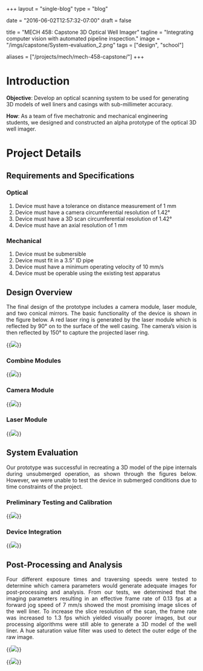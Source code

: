 +++
layout =    "single-blog"
type =      "blog"

date = "2016-06-02T12:57:32-07:00"
draft =     false

title = "MECH 458: Capstone 3D Optical Well Imager"
tagline = "Integrating computer vision with automated pipeline inspection."
image =     "/imgs/capstone/System-evaluation_2.png"
tags =      ["design", "school"]

aliases =   ["/projects/mech/mech-458-capstone/"]
+++

# Introduction

__Objective__: Develop an optical scanning system to be used for generating 3D models of well liners and casings with sub-millimeter accuracy.</p>

__How__: As a team of five mechatronic and mechanical engineering students, we designed and constructed an alpha prototype of the optical 3D well imager.</span></p>

# Project Details
##  Requirements and Specifications
### Optical

<ol>
 	<li>Device must have a tolerance on distance measurement of 1 mm</li>
 	<li>Device must have a camera circumferential resolution of 1.42°</li>
 	<li>Device must have a 3D scan circumferential resolution of 1.42°</li>
 	<li>Device must have an axial resolution of 1 mm</li>
</ol>

### Mechanical
<ol>
 	<li>Device must be submersible</li>
 	<li>Device must fit in a 3.5” ID pipe</li>
 	<li>Device must have a minimum operating velocity of 10 mm/s</li>
 	<li>Device must be operable using the existing test apparatus</li>
</ol>

## Design Overview

<p style="text-align: justify;">The final design of the prototype includes a camera module, laser module, and two conical mirrors. The basic functionality of the device is shown in the figure below. A red laser ring is generated by the laser module which is reflected by 90° on to the surface of the well casing. The camera’s vision is then reflected by 150° to capture the projected laser ring.</p>

{{<img caption="Simplified diagram of scanning functionality."
src="/imgs/capstone/System-overview.png" >}}

### Combine Modules

{{<img caption="Overview of the optical imaging device."
src="/imgs/capstone/Annotated-Combined-Modules_2-1.png" >}}

### Camera Module

{{<img caption="Diagram of the camera module."
src="/imgs/capstone/Camera-Module.png" >}}

### Laser Module

{{<img caption="Diagram of the laser module."
src="/imgs/capstone/Laser-Module.png" >}}

## System Evaluation

<p style="text-align: justify;">Our prototype was successful in recreating a 3D model of the pipe internals during unsubmerged operation, as shown through the figures below. However, we were unable to test the device in submerged conditions due to time constraints of the project.</p>

### Preliminary Testing and Calibration

{{<img caption="Setup of the calibration grid with a green laser ring (left); Captured image (right)"
src="/imgs/capstone/System-evaluation_5.png" >}}

### Device Integration

{{<img caption="Our device installed with the DarkVision lab equipment (left); Close up of the laser ring inside the well liner (right)." src="/imgs/capstone/System-evaluation_2.png" >}}

## Post-Processing and Analysis

<p style="text-align: justify;">Four different exposure times and traversing speeds were tested to determine which camera parameters would generate adequate images for post-processing and analysis. From our tests, we determined that the imaging parameters resulting in an effective frame rate of 0.13 fps at a forward jog speed of 7 mm/s showed the most promising image slices of the well liner. To increase the slice resolution of the scan, the frame rate was increased to 1.3 fps which yielded visually poorer images, but our processing algorithms were still able to generate a 3D model of the well liner. A hue saturation value filter was used to detect the outer edge of the raw image.</p>

{{<img caption="Captured laser ring by the camera through the conical mirror (left); Processed image (right)" src="/imgs/capstone/System-evaluation_3.png" >}}

{{<img caption="Generated 3D model from the image slices." src="/imgs/capstone/System-evaluation_4-1.jpg">}}
